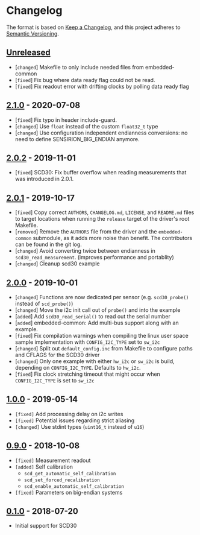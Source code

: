 # Changelog

The format is based on [Keep a Changelog](https://keepachangelog.com/en/1.0.0/),
and this project adheres to [Semantic Versioning](https://semver.org/spec/v2.0.0.html).

## [Unreleased]

 * [`changed`] Makefile to only include needed files from embedded-common
 * [`fixed`]   Fix bug where data ready flag could not be read.
 * [`fixed`]   Fix readout error with drifting clocks by polling data ready flag

## [2.1.0] - 2020-07-08

 * [`fixed`]    Fix typo in header include-guard.
 * [`changed`]  Use `float` instead of the custom `float32_t` type
 * [`changed`]  Use configuration independent endianness conversions: no need to
                define SENSIRION_BIG_ENDIAN anymore.

## [2.0.2] - 2019-11-01

 * [`fixed`]    SCD30: Fix buffer overflow when reading measurements that was
                introduced in 2.0.1.

## [2.0.1] - 2019-10-17

 * [`fixed`]    Copy correct `AUTHORS`, `CHANGELOG.md`, `LICENSE`, and
                `README.md` files to target locations when running the `release`
                target of the driver's root Makefile.
 * [`removed`]  Remove the `AUTHORS` file from the driver and the
                `embedded-common` submodule, as it adds more noise than benefit.
                The contributors can be found in the git log.
 * [`changed`]  Avoid converting twice between endianness in
                `scd30_read_measurement`. (improves performance and portablity)
 * [`changed`]  Cleanup scd30 example

## [2.0.0] - 2019-10-01

 * [`changed`]  Functions are now dedicated per sensor (e.g. `scd30_probe()`
                instead of `scd_probe()`)
 * [`changed`]  Move the i2c init call out of `probe()` and into the example
 * [`added`]    Add `scd30_read_serial()` to read out the serial number
 * [`added`]    embedded-common: Add multi-bus support along with an example.
 * [`fixed`]    Fix compilation warnings when compiling the linux user space
                sample implementation with `CONFIG_I2C_TYPE` set to `sw_i2c`
 * [`changed`]  Split out `default_config.inc` from Makefile to configure paths
                and CFLAGS for the SCD30 driver
 * [`changed`]  Only one example with either `hw_i2c` or `sw_i2c` is build,
                depending on `CONFIG_I2C_TYPE`. Defaults to `hw_i2c`.
 * [`fixed`]    Fix clock stretching timeout that might occur when
                `CONFIG_I2C_TYPE` is set to `sw_i2c`

## [1.0.0] - 2019-05-14

 * `[fixed]` Add processing delay on i2c writes
 * `[fixed]` Potential issues regarding strict aliasing
 * `[changed]` Use stdint types (`uint16_t` instead of `u16`)

## [0.9.0] - 2018-10-08

 * `[fixed]` Measurement readout
 * `[added]` Self calibration
   * `scd_get_automatic_self_calibration`
   * `scd_set_forced_recalibration`
   * `scd_enable_automatic_self_calibration`
 * `[fixed]` Parameters on big-endian systems

## [0.1.0] - 2018-07-20

 * Initial support for SCD30

[Unreleased]: https://github.com/Sensirion/embedded-scd/compare/2.1.0...master
[2.1.0]: https://github.com/Sensirion/embedded-scd/compare/2.0.2...2.1.0
[2.0.2]: https://github.com/Sensirion/embedded-scd/compare/2.0.1...2.0.2
[2.0.1]: https://github.com/Sensirion/embedded-scd/compare/2.0.0...2.0.1
[2.0.0]: https://github.com/Sensirion/embedded-scd/compare/1.0.0...2.0.0
[1.0.0]: https://github.com/Sensirion/embedded-scd/compare/0.9.0...1.0.0
[0.9.0]: https://github.com/Sensirion/embedded-scd/compare/0.1.0...0.9.0
[0.1.0]: https://github.com/Sensirion/embedded-scd/releases/tag/0.1.0
